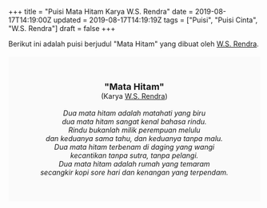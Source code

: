 +++
title = "Puisi Mata Hitam Karya W.S. Rendra"
date = 2019-08-17T14:19:00Z
updated = 2019-08-17T14:19:19Z
tags = ["Puisi", "Puisi Cinta", "W.S. Rendra"]
draft = false
+++

<div dir="ltr" style="text-align: left;" trbidi="on"><div style="text-align: justify;">Berikut ini adalah puisi berjudul "Mata Hitam" yang dibuat oleh <a href="https://ensiklopedia.kemdikbud.go.id/sastra/artikel/Rendra" target="_blank">W.S. Rendra</a>.</div><br /><div style="background: #FAFAFA; font-size: 14px; height: auto; margin: 0 auto; padding: 50px; text-align: center; width: auto;"><span style="font-size: 18px;"><b>"Mata Hitam"</b></span><br />(Karya <a href="https://www.sekata.web.id/tags/w.s.-rendra" target="_blank">W.S. Rendra</a>) <br /><br /><i>Dua mata hitam adalah matahati yang biru<br />dua mata hitam sangat kenal bahasa rindu.<br />Rindu bukanlah milik perempuan melulu<br />dan keduanya sama tahu, dan keduanya tanpa malu.<br />Dua mata hitam terbenam di daging yang wangi<br />kecantikan tanpa sutra, tanpa pelangi.<br />Dua mata hitam adalah rumah yang temaram<br />secangkir kopi sore hari dan kenangan yang terpendam.</i> </div></div>
